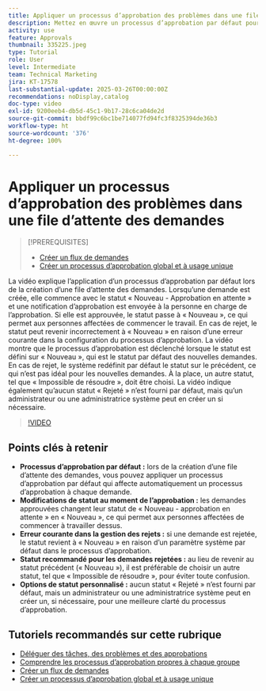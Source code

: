 ```yaml
---
title: Appliquer un processus d’approbation des problèmes dans une file d’attente des demandes
description: Mettez en œuvre un processus d’approbation par défaut pour rationaliser les workflows des demandes, en veillant à ce que les demandes approuvées passent de manière appropriée au statut « Nouveau ». Dissipez la confusion concernant les demandes rejetées en sélectionnant un changement de statut sur « Impossible de résoudre ».
activity: use
feature: Approvals
thumbnail: 335225.jpeg
type: Tutorial
role: User
level: Intermediate
team: Technical Marketing
jira: KT-17578
last-substantial-update: 2025-03-26T00:00:00Z
recommendations: noDisplay,catalog
doc-type: video
exl-id: 9200eeb4-db5d-45c1-9b17-28c6ca04de2d
source-git-commit: bbdf99c6bc1be714077fd94fc3f8325394de36b3
workflow-type: ht
source-wordcount: '376'
ht-degree: 100%

---
```


# Appliquer un processus d’approbation des problèmes dans une file d’attente des demandes

>[!PREREQUISITES]
>
>* [Créer un flux de demandes](https://experienceleague.adobe.com/fr/docs/workfront-learn/tutorials-workfront/manage-work/request-queues/create-a-request-flow)
>* [Créer un processus d’approbation global et à usage unique](https://experienceleague.adobe.com/fr/docs/workfront-learn/tutorials-workfront/manage-work/approval-processes-and-milestone-paths/create-a-single-use-approval-process)


La vidéo explique l’application d’un processus d’approbation par défaut lors de la création d’une file d’attente des demandes. Lorsqu’une demande est créée, elle commence avec le statut « Nouveau - Approbation en attente » et une notification d’approbation est envoyée à la personne en charge de l’approbation. Si elle est approuvée, le statut passe à « Nouveau », ce qui permet aux personnes affectées de commencer le travail. En cas de rejet, le statut peut revenir incorrectement à « Nouveau » en raison d’une erreur courante dans la configuration du processus d’approbation. 
La vidéo montre que le processus d’approbation est déclenché lorsque le statut est défini sur « Nouveau », qui est le statut par défaut des nouvelles demandes. En cas de rejet, le système redéfinit par défaut le statut sur le précédent, ce qui n’est pas idéal pour les nouvelles demandes. À la place, un autre statut, tel que « Impossible de résoudre », doit être choisi. La vidéo indique également qu’aucun statut « Rejeté » n’est fourni par défaut, mais qu’un administrateur ou une administratrice système peut en créer un si nécessaire.

>[!VIDEO](https://video.tv.adobe.com/v/3455013/?quality=12&learn=on&enablevpops=1)

## Points clés à retenir

* **Processus d’approbation par défaut :** lors de la création d’une file d’attente des demandes, vous pouvez appliquer un processus d’approbation par défaut qui affecte automatiquement un processus d’approbation à chaque demande.
* **Modifications de statut au moment de l’approbation :** les demandes approuvées changent leur statut de « Nouveau - approbation en attente » en « Nouveau », ce qui permet aux personnes affectées de commencer à travailler dessus.
* **Erreur courante dans la gestion des rejets :** si une demande est rejetée, le statut revient à « Nouveau » en raison d’un paramètre système par défaut dans le processus d’approbation.
* **Statut recommandé pour les demandes rejetées :** au lieu de revenir au statut précédent (« Nouveau »), il est préférable de choisir un autre statut, tel que « Impossible de résoudre », pour éviter toute confusion.
* **Options de statut personnalisé :** aucun statut « Rejeté » n’est fourni par défaut, mais un administrateur ou une administratrice système peut en créer un, si nécessaire, pour une meilleure clarté du processus d’approbation.


## Tutoriels recommandés sur cette rubrique

* [Déléguer des tâches, des problèmes et des approbations](/help/manage-work/approval-processes-and-milestone-paths/delegate-approvals.md)
* [Comprendre les processus d’approbation propres à chaque groupe](/help/administration-and-setup/approval-processes-and-milestone-paths/group-specific-approval-processes.md)
* [Créer un flux de demandes](/help/manage-work/request-queues/create-a-request-flow.md)
* [Créer un processus d’approbation global et à usage unique](https://experienceleague.adobe.com/fr/docs/workfront-learn/tutorials-workfront/manage-work/approval-processes-and-milestone-paths/create-a-single-use-approval-process)
